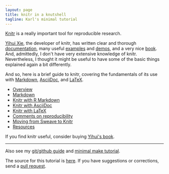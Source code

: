 ```yaml
---
layout: page
title: knitr in a knutshell
tagline: Karl's minimal tutorial
---
```


[Knitr](http://yihui.name/knitr/) is a really important tool for
reproducible research.

[Yihui Xie](http://yihui.name/), the developer of knitr, has written
clear and thorough [documentation](http://yihui.name/knitr/), many
useful
[examples](https://github.com/yihui/knitr/tree/master/vignettes) and
[demos](http://yihui.name/knitr/demos), and a very nice
[book](http://www.amazon.com/exec/obidos/ASIN/1482203537/7210-20).
And, admittedly, I don't have very extensive knowledge of knitr.
Nevertheless, I thought it might be useful to have some of the basic things
explained again a bit differently.

And so, here is a brief guide to knitr, covering the fundamentals of
its use with
[Markdown](http://daringfireball.net/projects/markdown/),
[AsciiDoc](http://www.methods.co.nz/asciidoc/), and 
[LaTeX](http://www.latex-project.org).

- [Overview](pages/overview.html)
- [Markdown](pages/markdown.html)
- [Knitr with R Markdown](pages/Rmarkdown.html)
- [Knitr with AsciiDoc](pages/asciidoc.html)
- [Knitr with LaTeX](pages/latex.html)
- [Comments on reproducibility](pages/reproducible.html)
- [Moving from Sweave to Knitr](pages/sweave.html)
- [Resources](pages/resources.html)

If you find knitr useful, consider buying
[Yihui's book](http://www.amazon.com/exec/obidos/ASIN/1482203537/7210-20).

---

Also see my
[git/github guide](http://kbroman.github.io/github_tutorial) and
[minimal make tutorial](http://kbroman.github.io/minimal_make).

The source for this tutorial is [here](http://github.com/kbroman/knitr_knutshell).
If you have suggestions or corrections, send a [pull request](https://help.github.com/articles/using-pull-requests).
